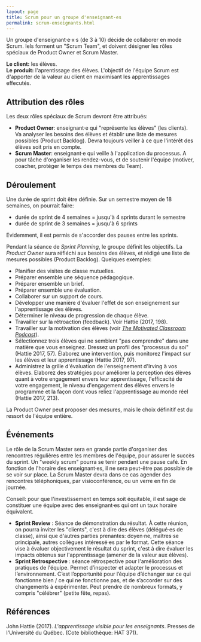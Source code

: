 ```yaml
---
layout: page
title: Scrum pour un groupe d'enseignant-es
permalink: scrum-enseignants.html
---
```


Un groupe d'enseignant·e·x·s (de 3 à 10) décide de collaborer en mode Scrum. Iels forment un "Scrum Team", et doivent désigner les rôles spéciaux de Product Owner et Scrum Master.

**Le client:** les élèves.  
**Le produit:** l'aprentissage des élèves. L'objectif de l'équipe Scrum est d'apporter de la valeur au client en maximisant les apprentissages effecutés.

## Attribution des rôles

Les deux rôles spéciaux de Scrum devront être attribués: 

- **Product Owner**: enseignant·e qui "représente les élèves" (les clients). Va analyser les besoins des élèves et établir une liste de mesures possibles (Product Backlog). Devra toujours veiller à ce que l'intérêt des élèves soit pris en compte.
- **Scrum Master**: enseignant·e qui veille à l'application du processus. A pour tâche d'organiser les rendez-vous, et de soutenir l'équipe (motiver, coacher, protéger le temps des membres du Team).

## Déroulement

Une durée de sprint doit être définie. Sur un semestre moyen de 18 semaines, on pourrait faire:

- durée de sprint de 4 semaines = jusqu'à 4 sprints durant le semestre
- durée de sprint de 3 semaines = jusqu'à 6 sprints

Evidemment, il est permis de s'accorder des pauses entre les sprints.

Pendant la séance de *Sprint Planning*, le groupe définit les objectifs. La *Product Owner* aura réfléchi aux besoins des élèves, et rédigé une liste de mesures possibles (Product Backlog). Quelques exemples:

- Planifier des visites de classe mutuelles.
- Préparer ensemble une séquence pédagogique.
- Préparer ensemble un brief.
- Préparer ensemble une évaluation.
- Collaborer sur un support de cours.
- Développer une manière d'évaluer l'effet de son enseignement sur l'apprentissage des élèves.
- Déterminer le niveau de progression de chaque élève.
- Travailler sur la rétroaction (feedback). Voir Hattie (2017, 198).
- Travailler sur la motivation des élèves (voir *[The Motivated Classroom Podcast](https://www.liamprinter.com/podcast.html)*).
- Sélectionnez trois élèves qui ne semblent "pas comprendre" dans une matière que vous enseignez. Dressez un profil des "processus du soi" (Hattie 2017, 57). Élaborez une intervention, puis monitorez l'impact sur les élèves et leur apprentissage (Hattie 2017, 97).
- Administrez la grille d'évaluation de l'enseignement d'Irving à vos élèves. Elaborez des stratégies pour améliorer la perception des élèves quant à votre engagement envers leur apprentissage, l'efficacité de votre engagement, le niveau d'engagement des élèves envers le programme et la façon dont vous reliez l'apprentissage au monde réel (Hattie 2017, 213).

La Product Owner peut proposer des mesures, mais le choix définitif est du ressort de l'équipe entière.

## Événements

Le rôle de la Scrum Master sera en grande partie d'organiser des rencontres régulières entre les membres de l'équipe, pour assurer le succès du sprint. Un "weekly scrum" pourra se tenir pendant une pause café. En fonction de l'horaire des enseignant·es, il ne sera peut-être pas possible de se voir sur place. La Scrum Master devra dans ce cas agender des rencontres téléphoniques, par visioconférence, ou un verre en fin de journée.

Conseil: pour que l'investissement en temps soit équitable, il est sage de constituer une équipe avec des enseignant·es qui ont un taux horaire équivalent.

- **Sprint Review** : Séance de démonstration du résultat. À cette réunion, on pourra inviter les "clients", c'est à dire des élèves (délégué·es de classe), ainsi que d'autres parties prenantes: doyen·ne, maîtres·se principale, autres collègues intéressé·es par le format. Cette séance vise à évaluer objectivement le résultat du sprint, c'est à dire évaluer les impacts obtenus sur l'apprentissage (amener de la valeur aux élèves).
- **Sprint Retrospective** : séance rétrospective pour l'amélioration des pratiques de l'équipe. Permet d’inspecter et adapter le processus et l’environnement. C’est l’opportunité pour l’équipe d’échanger sur ce qui fonctionne bien / ce qui ne fonctionne pas, et de s’accorder sur des changements à expérimenter. Peut prendre de nombreux formats, y compris "célébrer" (petite fête, repas).

## Références

John Hattie (2017). *L'apprentissage visible pour les enseignants*. Presses de l'Université du Québec. (Cote bibliothèque: HAT 371).
